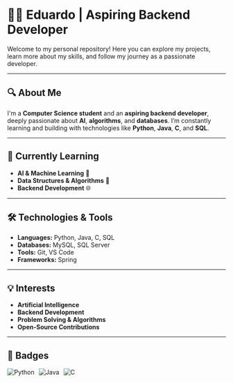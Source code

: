 # 👨‍💻 **Eduardo | Aspiring Backend Developer**

Welcome to my personal repository! Here you can explore my projects, learn more about my skills, and follow my journey as a passionate developer.

---

## 🔍 **About Me**

I'm a **Computer Science student** and an **aspiring backend developer**, deeply passionate about **AI**, **algorithms**, and **databases**. I’m constantly learning and building with technologies like **Python**, **Java**, **C**, and **SQL**.

---

## 🌱 **Currently Learning**

- **AI & Machine Learning** 🤖
- **Data Structures & Algorithms** 🧠
- **Backend Development** 🌐

---

## 🛠️ **Technologies & Tools**

- **Languages:** Python, Java, C, SQL  
- **Databases:** MySQL, SQL Server  
- **Tools:** Git, VS Code  
- **Frameworks:** Spring

---

## 💡 **Interests**

- **Artificial Intelligence**  
- **Backend Development**  
- **Problem Solving & Algorithms**  
- **Open-Source Contributions**

---

## 💼 **Badges**

<div style="display: flex; gap: 10px;">
  <img src="https://img.shields.io/badge/Python-3776AB?style=flat&logo=python&logoColor=white" alt="Python">
  <img src="https://img.shields.io/badge/Java-007396?style=flat&logo=java&logoColor=white" alt="Java">
  <img src="https://img.shields.io/badge/C-A8B9CC?style=flat&logo=c&logoColor=white" alt="C">
</div>





